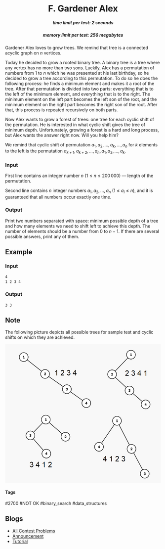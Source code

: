 <h1 style='text-align: center;'> F. Gardener Alex</h1>

<h5 style='text-align: center;'>time limit per test: 2 seconds</h5>
<h5 style='text-align: center;'>memory limit per test: 256 megabytes</h5>

Gardener Alex loves to grow trees. We remind that tree is a connected acyclic graph on $n$ vertices. 

Today he decided to grow a rooted binary tree. A binary tree is a tree where any vertex has no more than two sons. Luckily, Alex has a permutation of numbers from $1$ to $n$ which he was presented at his last birthday, so he decided to grow a tree according to this permutation. To do so he does the following process: he finds a minimum element and makes it a root of the tree. After that permutation is divided into two parts: everything that is to the left of the minimum element, and everything that is to the right. The minimum element on the left part becomes the left son of the root, and the minimum element on the right part becomes the right son of the root. After that, this process is repeated recursively on both parts.

Now Alex wants to grow a forest of trees: one tree for each cyclic shift of the permutation. He is interested in what cyclic shift gives the tree of minimum depth. Unfortunately, growing a forest is a hard and long process, but Alex wants the answer right now. Will you help him?

We remind that cyclic shift of permutation $a_1, a_2, \ldots, a_k, \ldots, a_n$ for $k$ elements to the left is the permutation $a_{k + 1}, a_{k + 2}, \ldots, a_n, a_1, a_2, \ldots, a_k$.

### Input

First line contains an integer number $n ~ (1 \leqslant n \leqslant 200\,000)$ — length of the permutation.

Second line contains $n$ integer numbers $a_1, a_2, \ldots, a_n ~ (1 \leqslant a_i \leqslant n)$, and it is guaranteed that all numbers occur exactly one time.

### Output

Print two numbers separated with space: minimum possible depth of a tree and how many elements we need to shift left to achieve this depth. The number of elements should be a number from $0$ to $n - 1$. If there are several possible answers, print any of them.

## Example

### Input


```text
4
1 2 3 4
```
### Output


```text
3 3
```
## Note

The following picture depicts all possible trees for sample test and cyclic shifts on which they are achieved. 

![](images/617ffdeed5a9d33101e9c3573e18cf48f73c27f8.png)



#### Tags 

#2700 #NOT OK #binary_search #data_structures 

## Blogs
- [All Contest Problems](../Codeforces_Round_586_(Div._1_+_Div._2).md)
- [Announcement](../blogs/Announcement.md)
- [Tutorial](../blogs/Tutorial.md)
